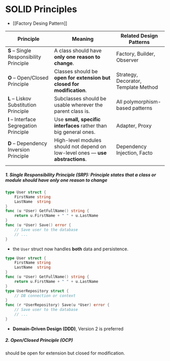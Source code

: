 # SOLID Principles
- [[Factory Desing Pattern]]

| Principle                               | Meaning                                                                        | Related Design Patterns              |
| --------------------------------------- | ------------------------------------------------------------------------------ | ------------------------------------ |
| **S** – Single Responsibility Principle | A class should have **only one reason to change**.                             | Factory, Builder, Observer           |
| **O** – Open/Closed Principle           | Classes should be **open for extension but closed for modification**.          | Strategy, Decorator, Template Method |
| **L** – Liskov Substitution Principle   | Subclasses should be usable wherever the parent class is.                      | All polymorphism-based patterns      |
| **I** – Interface Segregation Principle | Use **small, specific interfaces** rather than big general ones.               | Adapter, Proxy                       |
| **D** – Dependency Inversion Principle  | High-level modules should not depend on low-level ones — **use abstractions**. | Dependency Injection, Facto          |
|                                         |                                                                                |                                      |



##### 1. Single Responsibility Principle (SRP): Principle states that a class or module should **have only one reason** to change
```go
type User struct {
    FirstName string
    LastName  string
}
func (u *User) GetFullName() string {
    return u.FirstName + " " + u.LastName
}
func (u *User) Save() error {
    // Save user to the database
    // ...
}
```
- the `User` struct now handles **both** data and persistence. 

```go
type User struct {
    FirstName string
    LastName  string
}
func (u *User) GetFullName() string {
    return u.FirstName + " " + u.LastName
}
type UserRepository struct {
    // DB connection or context
}
func (r *UserRepository) Save(u *User) error {
    // Save user to the database
    // ...
}
```

- **Domain-Driven Design (DDD)**, Version 2 is preferred
##### 2. Open/Closed Principle (OCP)
should be open for extension but closed for modification.